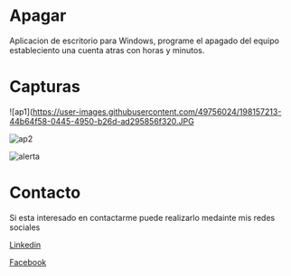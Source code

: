 # Apagar

Aplicacion de escritorio para Windows, programe el apagado del equipo estableciento una cuenta atras con horas y minutos.

# Capturas

![ap1](https://user-images.githubusercontent.com/49756024/198157213-44b64f58-0445-4950-b26d-ad295856f320.JPG

![ap2](https://user-images.githubusercontent.com/49756024/198157269-0e1dca7e-39ea-4e82-af23-90002a182e9f.JPG)

![alerta](https://user-images.githubusercontent.com/49756024/197657906-000866b0-b11b-415e-a558-c048962e35ac.JPG)

# Contacto

Si esta interesado en contactarme puede realizarlo medainte mis redes sociales

[Linkedin](https://www.linkedin.com/in/macoronadob)

[Facebook](https://www.facebook.com/marcoalberto.coronadobaquero)
